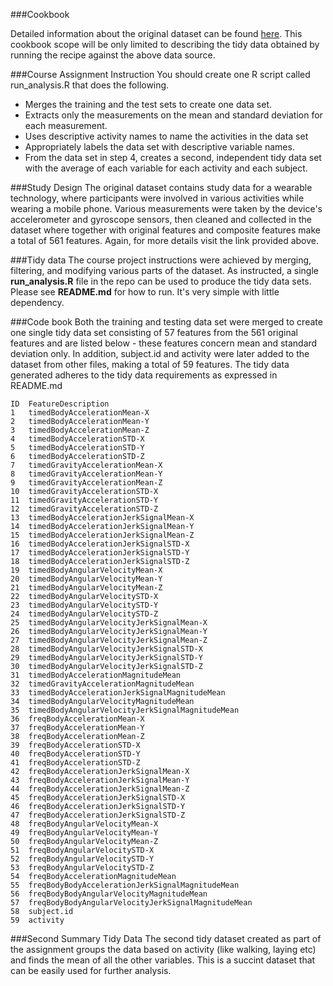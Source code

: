 ###Cookbook

Detailed information about the original dataset can be found [here](http://archive.ics.uci.edu/ml/datasets/Human+Activity+Recognition+Using+Smartphones).
This cookbook scope will be only limited to describing the tidy data
obtained by running the recipe against the above data source.

###Course Assignment Instruction
You should create one R script called run_analysis.R that does the following.
* Merges the training and the test sets to create one data set.
* Extracts only the measurements on the mean and standard deviation for each measurement. 
* Uses descriptive activity names to name the activities in the data set
* Appropriately labels the data set with descriptive variable names. 
* From the data set in step 4, creates a second, independent tidy data set with 
  the average of each variable for each activity and each subject.

###Study Design
The original dataset contains study data for a wearable technology, where
participants were involved in various activities while wearing a mobile phone.
Various measurements were taken by the device's accelerometer and gyroscope sensors,
then cleaned and collected in the dataset where together with original features and 
composite features make a total of 561 features. 
Again, for more details visit the link provided above.

###Tidy data
The course project instructions were achieved by merging, filtering, and modifying various parts of the
dataset. As instructed, a single **run_analysis.R** file in the repo can be used to produce the tidy data sets.
Please see **README.md** for how to run. It's very simple with little dependency.

###Code book
Both the training and testing data set were merged to create one single tidy data set consisting of 57 features
from the 561 original features and are listed below - these features concern mean and standard deviation only.
In addition, subject.id and activity were later added to the dataset from other files, making a total of 59 features.
The tidy data generated adheres to the tidy data requirements as expressed in README.md
```
ID  FeatureDescription
1	timedBodyAccelerationMean-X
2	timedBodyAccelerationMean-Y
3	timedBodyAccelerationMean-Z
4	timedBodyAccelerationSTD-X
5	timedBodyAccelerationSTD-Y
6	timedBodyAccelerationSTD-Z
7	timedGravityAccelerationMean-X
8	timedGravityAccelerationMean-Y
9	timedGravityAccelerationMean-Z
10	timedGravityAccelerationSTD-X
11	timedGravityAccelerationSTD-Y
12	timedGravityAccelerationSTD-Z
13	timedBodyAccelerationJerkSignalMean-X
14	timedBodyAccelerationJerkSignalMean-Y
15	timedBodyAccelerationJerkSignalMean-Z
16	timedBodyAccelerationJerkSignalSTD-X
17	timedBodyAccelerationJerkSignalSTD-Y
18	timedBodyAccelerationJerkSignalSTD-Z
19	timedBodyAngularVelocityMean-X
20	timedBodyAngularVelocityMean-Y
21	timedBodyAngularVelocityMean-Z
22	timedBodyAngularVelocitySTD-X
23	timedBodyAngularVelocitySTD-Y
24	timedBodyAngularVelocitySTD-Z
25	timedBodyAngularVelocityJerkSignalMean-X
26	timedBodyAngularVelocityJerkSignalMean-Y
27	timedBodyAngularVelocityJerkSignalMean-Z
28	timedBodyAngularVelocityJerkSignalSTD-X
29	timedBodyAngularVelocityJerkSignalSTD-Y
30	timedBodyAngularVelocityJerkSignalSTD-Z
31	timedBodyAccelerationMagnitudeMean
32	timedGravityAccelerationMagnitudeMean
33	timedBodyAccelerationJerkSignalMagnitudeMean
34	timedBodyAngularVelocityMagnitudeMean
35	timedBodyAngularVelocityJerkSignalMagnitudeMean
36	freqBodyAccelerationMean-X
37	freqBodyAccelerationMean-Y
38	freqBodyAccelerationMean-Z
39	freqBodyAccelerationSTD-X
40	freqBodyAccelerationSTD-Y
41	freqBodyAccelerationSTD-Z
42	freqBodyAccelerationJerkSignalMean-X
43	freqBodyAccelerationJerkSignalMean-Y
44	freqBodyAccelerationJerkSignalMean-Z
45	freqBodyAccelerationJerkSignalSTD-X
46	freqBodyAccelerationJerkSignalSTD-Y
47	freqBodyAccelerationJerkSignalSTD-Z
48	freqBodyAngularVelocityMean-X
49	freqBodyAngularVelocityMean-Y
50	freqBodyAngularVelocityMean-Z
51	freqBodyAngularVelocitySTD-X
52	freqBodyAngularVelocitySTD-Y
53	freqBodyAngularVelocitySTD-Z
54	freqBodyAccelerationMagnitudeMean
55	freqBodyBodyAccelerationJerkSignalMagnitudeMean
56	freqBodyBodyAngularVelocityMagnitudeMean
57	freqBodyBodyAngularVelocityJerkSignalMagnitudeMean
58	subject.id
59	activity
```

###Second Summary Tidy Data
The second tidy dataset created as part of the assignment groups the data based on activity (like walking, laying etc)
and finds the mean of all the other variables. This is a succint dataset that can be easily used for further analysis.